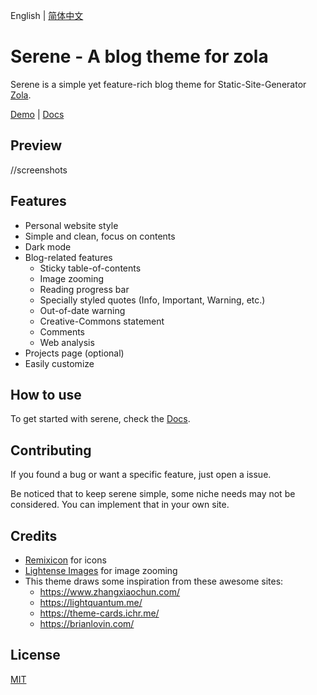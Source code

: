 English | [简体中文](README-cn.md)

# Serene - A blog theme for zola

Serene is a simple yet feature-rich blog theme for Static-Site-Generator [Zola](https://www.getzola.org/).

[Demo]() | [Docs](https://github.com/isunjn/serene/wiki)

## Preview

//screenshots

## Features

- Personal website style
- Simple and clean, focus on contents
- Dark mode
- Blog-related features
    - Sticky table-of-contents
    - Image zooming
    - Reading progress bar
    - Specially styled quotes (Info, Important, Warning, etc.)
    - Out-of-date warning
    - Creative-Commons statement
    - Comments
    - Web analysis
- Projects page (optional)
- Easily customize

## How to use

To get started with serene, check the [Docs]().


## Contributing

If you found a bug or want a specific feature, just open a issue.

Be noticed that to keep serene simple, some niche needs may not be considered. You can implement that in your own site.

## Credits

- [Remixicon](https://remixicon.com/) for icons
- [Lightense Images](https://github.com/sparanoid/lightense-images) for image zooming
- This theme draws some inspiration from these awesome sites:
    - <https://www.zhangxiaochun.com/>
    - <https://lightquantum.me/>
    - https://theme-cards.ichr.me/
    - https://brianlovin.com/

## License

[MIT](LICENSE)